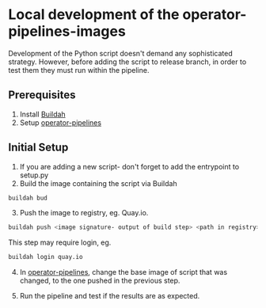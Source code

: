 # Local development of the operator-pipelines-images

Development of the Python script doesn't demand any sophisticated strategy. However, before adding the script to release branch,
in order to test them they must run within the pipeline.

## Prerequisites

1. Install [Buildah](https://github.com/containers/buildah/blob/main/install.md)
2. Setup [operator-pipelines](https://github.com/redhat-openshift-ecosystem/operator-pipelines/blob/main/docs/local-dev.md)

## Initial Setup
1. If you are adding a new script- don't forget to add the entrypoint to setup.py
2. Build the image containing the script via Buildah
```bash
buildah bud
```
3. Push the image to registry, eg. Quay.io.
```bash
buildah push <image signature- output of build step> <path in registry> 
```   
This step may require login, eg.
```bash
buildah login quay.io
```
4. In [operator-pipelines](https://github.com/redhat-openshift-ecosystem/operator-pipelines), change the base image of script that
was changed, to the one pushed in the previous step.
   
5. Run the pipeline and test if the results are as expected.